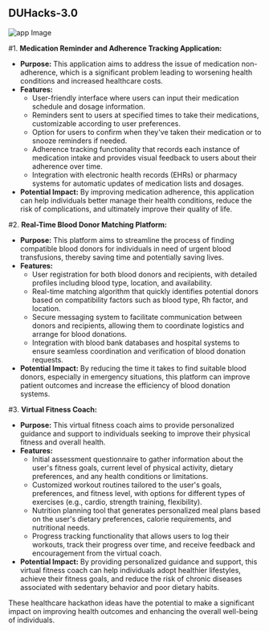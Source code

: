 ## DUHacks-3.0
![app Image](https://codeit.us/storage/IdJAOrHfR9OfRAUtTWggZJ5m8vfYArZmYDP4ukZ8.png)

#1. **Medication Reminder and Adherence Tracking Application:**
   - **Purpose:** This application aims to address the issue of medication non-adherence, which is a significant problem leading to worsening health conditions and increased healthcare costs.
   - **Features:**
     - User-friendly interface where users can input their medication schedule and dosage information.
     - Reminders sent to users at specified times to take their medications, customizable according to user preferences.
     - Option for users to confirm when they've taken their medication or to snooze reminders if needed.
     - Adherence tracking functionality that records each instance of medication intake and provides visual feedback to users about their adherence over time.
     - Integration with electronic health records (EHRs) or pharmacy systems for automatic updates of medication lists and dosages.
   - **Potential Impact:** By improving medication adherence, this application can help individuals better manage their health conditions, reduce the risk of complications, and ultimately improve their quality of life.

#2. **Real-Time Blood Donor Matching Platform:**
   - **Purpose:** This platform aims to streamline the process of finding compatible blood donors for individuals in need of urgent blood transfusions, thereby saving time and potentially saving lives.
   - **Features:**
     - User registration for both blood donors and recipients, with detailed profiles including blood type, location, and availability.
     - Real-time matching algorithm that quickly identifies potential donors based on compatibility factors such as blood type, Rh factor, and location.
     - Secure messaging system to facilitate communication between donors and recipients, allowing them to coordinate logistics and arrange for blood donations.
     - Integration with blood bank databases and hospital systems to ensure seamless coordination and verification of blood donation requests.
   - **Potential Impact:** By reducing the time it takes to find suitable blood donors, especially in emergency situations, this platform can improve patient outcomes and increase the efficiency of blood donation systems.

#3. **Virtual Fitness Coach:**
   - **Purpose:** This virtual fitness coach aims to provide personalized guidance and support to individuals seeking to improve their physical fitness and overall health.
   - **Features:**
     - Initial assessment questionnaire to gather information about the user's fitness goals, current level of physical activity, dietary preferences, and any health conditions or limitations.
     - Customized workout routines tailored to the user's goals, preferences, and fitness level, with options for different types of exercises (e.g., cardio, strength training, flexibility).
     - Nutrition planning tool that generates personalized meal plans based on the user's dietary preferences, calorie requirements, and nutritional needs.
     - Progress tracking functionality that allows users to log their workouts, track their progress over time, and receive feedback and encouragement from the virtual coach.
   - **Potential Impact:** By providing personalized guidance and support, this virtual fitness coach can help individuals adopt healthier lifestyles, achieve their fitness goals, and reduce the risk of chronic diseases associated with sedentary behavior and poor dietary habits.

These healthcare hackathon ideas have the potential to make a significant impact on improving health outcomes and enhancing the overall well-being of individuals.
